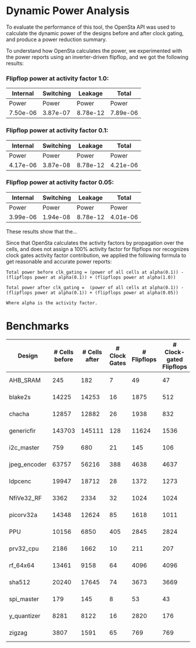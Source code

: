 # Dynamic Power Analysis

To evaluate the performance of this tool, the OpenSta API was used to calculate the dynamic power of the designs before and after clock gating, and produce a power reduction summary. 

To understand how OpenSta calculates the power, we experimented with the power reports using an inverter-driven flipflop, and we got the following results:

### Flipflop power at activity factor 1.0:

|Internal|Switching|Leakage |Total   |
|--------|---------|--------|--------|
|Power   |Power    |Power   |Power   |
|7.50e-06|3.87e-07 |8.78e-12|7.89e-06|



### Flipflop power at activity factor 0.1:

|Internal|Switching|Leakage |Total   |
|--------|---------|--------|--------|
|Power   |Power    |Power   |Power   |
|4.17e-06|3.87e-08 |8.78e-12|4.21e-06|


### Flipflop power at activity factor 0.05:

|Internal|Switching|Leakage |Total   |
|--------|---------|--------|--------|
|Power   |Power    |Power   |Power   |
|3.99e-06|1.94e-08 |8.78e-12|4.01e-06|


These results show that the...



Since that OpenSta calculates the activity factors by propagation over the cells, and does not assign a 100% activity factor for flipflops nor recognizes clock gates activity factor contribution, we applied the following formula to get reasonable and accurate power reports:

    Total power before clk_gating = (power of all cells at alpha(0.1)) - (flipflops power at alpha(0.1)) + (flipflops power at alpha(1.0))

    Total power after clk_gating =  (power of all cells at alpha(0.1)) - (flipflops power at alpha(0.1)) + (flipflops power at alpha(0.05))

    Where alpha is the activity factor.



# Benchmarks
|Design          |# Cells before|# Cells after|# Clock Gates          |# Flipflops           |# Clock-gated Flipflops|Total power before (W)|Total power after (W)|Total power difference (W)|Power reduction %|Cells reduction %|
|----------------|--------------|-------------|-----------------------|----------------------|-----------------------|----------------------|---------------------|--------------------------|-----------------|-----------------|
|AHB_SRAM        |245           |182          |7                      |49                    |47                     |3.90E-04              |3.08E-04             |8.11E-05                  |20.83%           |25.71%           |
|blake2s         |14225         |14253        |16                     |1875                  |512                    |8.94E-03              |8.06E-03             |8.86E-04                  |9.91%            |-0.20%           |
|chacha          |12857         |12882        |26                     |1938                  |832                    |6.92E-03              |5.88E-03             |1.03E-03                  |14.93%           |-0.19%           |
|genericfir      |143703        |145111       |128                    |11624                 |1536                   |8.43E-02              |8.09E-02             |3.38E-03                  |4.01%            |-0.98%           |
|i2c_master      |759           |680          |21                     |145                   |106                    |5.79E-04              |5.05E-04             |7.34E-05                  |12.68%           |10.41%           |
|jpeg_encoder    |63757         |56216        |388                    |4638                  |4637                   |3.41E-02              |2.38E-02             |1.03E-02                  |30.26%           |11.83%           |
|ldpcenc         |19947         |18712        |28                     |1372                  |1273                   |1.90E-02              |1.04E-02             |8.55E-03                  |45.05%           |6.19%            |
|NfiVe32_RF      |3362          |2334         |32                     |1024                  |1024                   |7.84E-03              |5.45E-03             |2.39E-03                  |30.46%           |30.58%           |
|picorv32a       |14348         |12624        |85                     |1618                  |1011                   |6.45E-03              |5.10E-03             |1.35E-03                  |20.90%           |12.02%           |
|PPU             |10156         |6850         |405                    |2845                  |2824                   |6.26E-02              |5.01E-02             |1.25E-02                  |19.96%           |32.55%           |
|prv32_cpu       |2186          |1662         |10                     |211                   |207                    |1.03E-03              |7.36E-04             |2.93E-04                  |28.45%           |23.97%           |
|rf_64x64        |13461         |9158         |64                     |4096                  |4096                   |3.14E-02              |2.14E-02             |1.01E-02                  |32.02%           |31.97%           |
|sha512          |20240         |17645        |74                     |3673                  |3669                   |7.70E-03              |5.37E-03             |2.33E-03                  |30.21%           |12.82%           |
|spi_master      |179           |145          |8                      |53                    |43                     |1.92E-04              |1.71E-04             |2.04E-05                  |10.64%           |18.99%           |
|y_quantizer     |8281          |8122         |16                     |2820                  |176                    |2.27E-01              |2.23E-01             |3.86E-03                  |1.70%            |1.92%            |
|zigzag          |3807          |1591         |65                     |769                   |769                    |8.14E-02              |5.54E-02             |2.60E-02                  |31.95%           |58.21%           |

